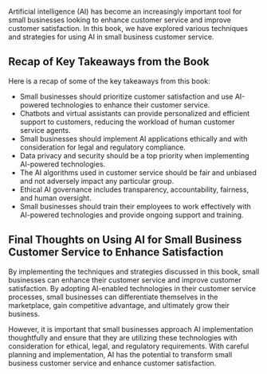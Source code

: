 
Artificial intelligence (AI) has become an increasingly important tool for small businesses looking to enhance customer service and improve customer satisfaction. In this book, we have explored various techniques and strategies for using AI in small business customer service.

Recap of Key Takeaways from the Book
------------------------------------

Here is a recap of some of the key takeaways from this book:

* Small businesses should prioritize customer satisfaction and use AI-powered technologies to enhance their customer service.
* Chatbots and virtual assistants can provide personalized and efficient support to customers, reducing the workload of human customer service agents.
* Small businesses should implement AI applications ethically and with consideration for legal and regulatory compliance.
* Data privacy and security should be a top priority when implementing AI-powered technologies.
* The AI algorithms used in customer service should be fair and unbiased and not adversely impact any particular group.
* Ethical AI governance includes transparency, accountability, fairness, and human oversight.
* Small businesses should train their employees to work effectively with AI-powered technologies and provide ongoing support and training.

Final Thoughts on Using AI for Small Business Customer Service to Enhance Satisfaction
--------------------------------------------------------------------------------------

By implementing the techniques and strategies discussed in this book, small businesses can enhance their customer service and improve customer satisfaction. By adopting AI-enabled technologies in their customer service processes, small businesses can differentiate themselves in the marketplace, gain competitive advantage, and ultimately grow their business.

However, it is important that small businesses approach AI implementation thoughtfully and ensure that they are utilizing these technologies with consideration for ethical, legal, and regulatory requirements. With careful planning and implementation, AI has the potential to transform small business customer service and enhance customer satisfaction.